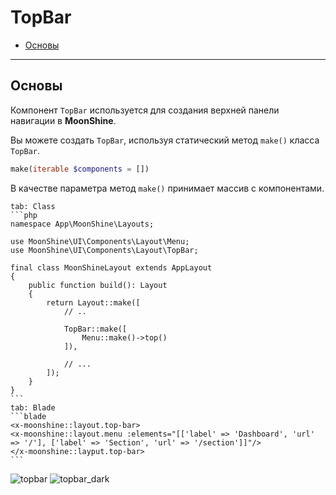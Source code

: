 # TopBar

- [Основы](#basics)

---

<a name="basics"></a>
## Основы

Компонент `TopBar` используется для создания верхней панели навигации в **MoonShine**.

Вы можете создать `TopBar`, используя статический метод `make()` класса `TopBar`.

```php
make(iterable $components = [])
```

В качестве параметра метод `make()` принимает массив с компонентами.

~~~tabs
tab: Class
```php
namespace App\MoonShine\Layouts;

use MoonShine\UI\Components\Layout\Menu;
use MoonShine\UI\Components\Layout\TopBar;

final class MoonShineLayout extends AppLayout
{
    public function build(): Layout
    {
        return Layout::make([
            // ..

            TopBar::make([
                Menu::make()->top()
            ]),

            // ...
        ]);
    }
}
```
tab: Blade
```blade
<x-moonshine::layout.top-bar>
<x-moonshine::layout.menu :elements="[['label' => 'Dashboard', 'url' => '/'], ['label' => 'Section', 'url' => '/section']]"/>
</x-moonshine::layput.top-bar>
```
~~~

![topbar](https://raw.githubusercontent.com/moonshine-software/doc/3.x/resources/screenshots/topbar.png)
![topbar_dark](https://raw.githubusercontent.com/moonshine-software/doc/3.x/resources/screenshots/topbar_dark.png)
